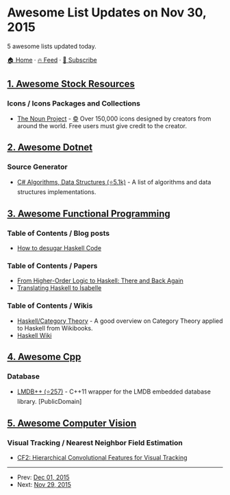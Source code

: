 # Awesome List Updates on Nov 30, 2015

5 awesome lists updated today.

[🏠 Home](/README.md) · [🔥 Feed](https://test.trackawesomelist.com/feed.xml) · [📮 Subscribe](https://trackawesomelist.us17.list-manage.com/subscribe?u=d2f0117aa829c83a63ec63c2f&id=36a103854c)



## [1. Awesome Stock Resources](/content/neutraltone/awesome-stock-resources/README.md)

### Icons / Icons Packages and Collections

*   [The Noun Project](https://thenounproject.com/) - [:copyright:](https://thenounproject.com/accounts/pricing/) Over 150,000 icons designed by creators from around the world. Free users must give credit to the creator.

## [2. Awesome Dotnet](/content/quozd/awesome-dotnet/README.md)

### Source Generator

*   [C# Algorithms, Data Structures (⭐5.1k)](https://github.com/aalhour/C-Sharp-Algorithms) - A list of algorithms and data structures implementations.

## [3. Awesome Functional Programming](/content/lucasviola/awesome-functional-programming/README.md)

### Table of Contents / Blog posts

*   [How to desugar Haskell Code](http://www.haskellforall.com/2014/10/how-to-desugar-haskell-code.html)

### Table of Contents / Papers

*   [From Higher-Order Logic to Haskell: There and Back Again](http://isabelle.in.tum.de/\~haftmann/pdf/from_hol_to_haskell_haftmann.pdf)
*   [Translating Haskell to Isabelle](http://es.cs.uni-kl.de/events/TPHOLs-2007/proceedings/B-178.pdf)

### Table of Contents / Wikis

*   [Haskell/Category Theory](https://en.wikibooks.org/wiki/Haskell/Category_theory) - A good overview on Category Theory applied to Haskell from Wikibooks.
*   [Haskell Wiki](https://wiki.haskell.org/Haskell)

## [4. Awesome Cpp](/content/fffaraz/awesome-cpp/README.md)

### Database

*   [LMDB++ (⭐257)](https://github.com/bendiken/lmdbxx) - C++11 wrapper for the LMDB embedded database library. \[PublicDomain]

## [5. Awesome Computer Vision](/content/jbhuang0604/awesome-computer-vision/README.md)

### Visual Tracking / Nearest Neighbor Field Estimation

*   [CF2: Hierarchical Convolutional Features for Visual Tracking](https://sites.google.com/site/jbhuang0604/publications/cf2)

---

- Prev: [Dec 01, 2015](/content/2015/12/01/README.md)
- Next: [Nov 29, 2015](/content/2015/11/29/README.md)